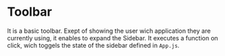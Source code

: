 # Toolbar

It is a basic toolbar. Exept of showing the user wich application they are currently using, it enables to expand the Sidebar. It executes a function on click, wich toggels the state of the sidebar defined in `App.js`.
